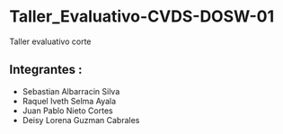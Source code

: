 # Taller_Evaluativo-CVDS-DOSW-01
Taller evaluativo corte

## Integrantes :

- Sebastian Albarracin Silva
- Raquel Iveth Selma Ayala
- Juan Pablo Nieto Cortes
- Deisy Lorena Guzman Cabrales